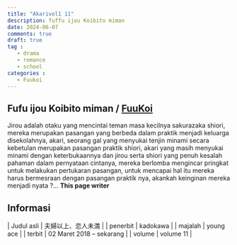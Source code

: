 ```yaml
---
title: "Akarivol1 11"
description: fuffu ijou Koibito miman 
date: 2024-06-07
comments: true
draft: true
tag :
   - drama
   - romance
   - school
categories :
   - Fuukoi
---
```


## Fufu ijou Koibito miman / [FuuKoi](https://fuukoi-anime.com/)

Jirou adalah otaku yang mencintai teman masa kecilnya sakurazaka shiori, mereka merupakan pasangan yang berbeda dalam praktik menjadi keluarga disekolahnya, akari, seorang gal yang menyukai tenjin minami secara kebetulan merupakan pasangan praktik shiori, akari yang masih menyukai minami dengan keterbukaannya dan jirou serta shiori yang penuh kesalah pahaman dalam pernyataan cintanya, mereka berlomba mengincar pringkat untuk melakukan pertukaran pasangan, untuk mencapai hal itu mereka harus bermesraan dengan pasangan praktik nya, akankah keinginan mereka menjadi nyata ?... **This page writer**

## Informasi 

| Judul asli  | 夫婦以上、恋人未満 |
| penerbit | kadokawa | 
| majalah | young ace |
| terbit | 02 Maret 2018 – sekarang |
| volume | volume 11 |